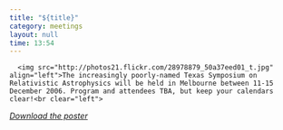 ```yaml
---
title: "${title}"
category: meetings
layout: null
time: 13:54
---
```

<!-- converted from blosxom format post by dkg 22.1.2022 -->
<!-- created by convert.pl on Tue Jan 31 00:21:01 EST 2012 -->
<!-- converted from ../2005/07/texas-in-australia-2006.html -->
<!-- Post timestamp Wednesday, July 27, 2005 9:54 PM -->
<!-- touch -t 200507272154 -->
<!-- Labels: 2005, meetings -->
      <img src="http://photos21.flickr.com/28978879_50a37eed01_t.jpg" align="left">The increasingly poorly-named Texas Symposium on Relativistic Astrophysics will be held in Melbourne between 11-15 December 2006. Program and attendees TBA, but keep your calendars clear!<br clear="left">
<a href="/~dgallow/docs/texasposter.jpg"><em>Download the poster</em></a>
